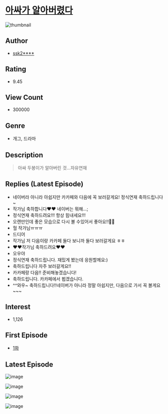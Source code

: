 # [아싸가 알아버렸다](https://comic.naver.com/bestChallenge/list?titleId=718115)
![thumbnail](https://image-comic.pstatic.net/user_contents_data/challenge_comic/2019/01/25/224289/thumbnail_202x16465ecce10_7cf1_4ff7_bebd_2c559c9819c1_00000874.JPEG)

## Author
- [ssk2****](https://comic.naver.com/artistTitle?id=224289)

## Rating
- 9.45

## View Count
- 300000

## Genre
- 개그, 드라마

## Description
> 아싸 두봉이가 알아버린 것...자유연재

## Replies (Latest Episode)
- 네이버라 아니라 아쉽지만 카카페와 다음에 꼭 보러갈게요! 정식연재 축하드립니다~
- 작가님 축하합니다♥♥ 네이버는 뭐해...;
- 정식연재 축하드려요!!! 항상 힘내세요!!!
- 오랜만인데 좋은 모습으로 다시 볼 수있어서 좋아요!!🥳💭
- 헐 작가님ㅠㅠㅠ
- 드디어
- 작가님 저 다음이랑 카카페 둘다 보니까 둘다 보러갈게요 ㅎㅎ
- ♥♥작가님 축하드려요♥♥
- 오우야
- 정식연재 축하드립니다. 재밌게 봤는데 응원할께요:)
- 축하드립니다 자주 보러갈게요!!
- 카카페랑 다음!! 준비해놓겠습니다!
- 축하드립니다. 카카페에서 뵙겠습니다.
- ^^와우~ 축하드립니다!!네이버가 아니라 정말 아쉽지만, 다음으로 가서 꼭 볼게요~~~

## Interest
- 1,126

## First Episode
- [1화](https://comic.naver.com/bestChallenge/detail?titleId=718115&no=27)

## Latest Episode
![image](https://image-comic.pstatic.net/user_contents_data/challenge_comic/2019/12/01/224289/upload_7076336324838634085.jpeg)

![image](https://image-comic.pstatic.net/user_contents_data/challenge_comic/2019/12/01/224289/upload_3847027793845106529.jpeg)

![image](https://image-comic.pstatic.net/user_contents_data/challenge_comic/2019/12/01/224289/upload_7220167830324471090.jpeg)

![image](https://image-comic.pstatic.net/user_contents_data/challenge_comic/2019/12/01/224289/upload_7075830356098835254.jpeg)
